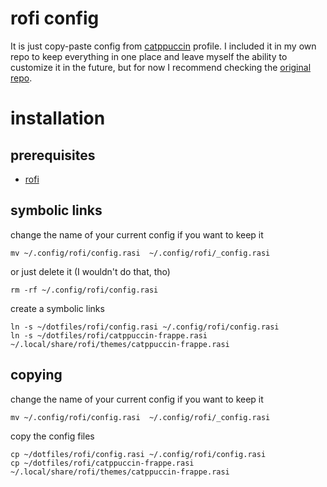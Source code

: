 # rofi config 
It is just copy-paste config from [catppuccin](https://github.com/catppuccin) profile. I included it in my own repo to keep everything in one place and leave myself the ability to customize it in the future, but for now I recommend checking the [original repo](https://github.com/catppuccin/rofi).

# installation 
## prerequisites 
- [rofi](https://github.com/davatorium/rofi)

## symbolic links
change the name of your current config if you want to keep it 
```shell
mv ~/.config/rofi/config.rasi  ~/.config/rofi/_config.rasi
```
or just delete it (I wouldn't do that, tho)
```shell
rm -rf ~/.config/rofi/config.rasi 
``` 
create a symbolic links 
```shell
ln -s ~/dotfiles/rofi/config.rasi ~/.config/rofi/config.rasi
ln -s ~/dotfiles/rofi/catppuccin-frappe.rasi ~/.local/share/rofi/themes/catppuccin-frappe.rasi
```

## copying 
change the name of your current config if you want to keep it 
```shell
mv ~/.config/rofi/config.rasi  ~/.config/rofi/_config.rasi
```
copy the config files 
```shell
cp ~/dotfiles/rofi/config.rasi ~/.config/rofi/config.rasi
cp ~/dotfiles/rofi/catppuccin-frappe.rasi ~/.local/share/rofi/themes/catppuccin-frappe.rasi
```